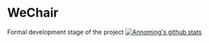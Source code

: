 # WeChair
Formal development stage of the project
[![Annoming's github stats](https://github-readme-stats.vercel.app/api?username=irvingming11?theme=THEME-NAME=dark)](https://github.com/irvingming11/github-readme-stats)
